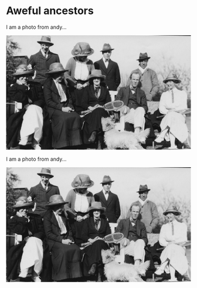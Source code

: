 # Aweful ancestors
 
I am a photo from andy...

![](dupe.jpg)

I am a photo from andy...

![](dupe.jpg)

